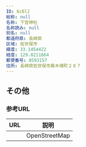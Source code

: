 ```yaml
---
ID: 6c6lJ
総称: null
名称: 下宮神社
名称読み: null
別名: null
都道府県: 長崎県
区域: 佐世保市
緯度: 33.1454422
経度: 129.8211664
郵便番号: 8593157
住所: 長崎県佐世保市桑木場町２８７
---
```


## その他

### 参考URL

| URL | 説明          |
| --- | ------------- |
|     | OpenStreetMap |
